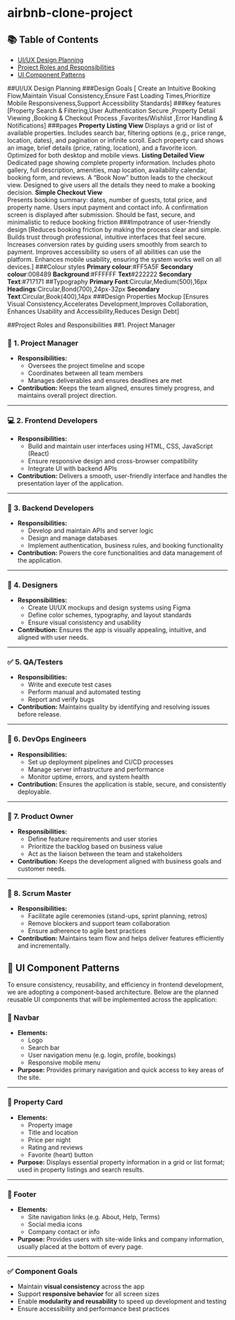 # airbnb-clone-project
## 📚 Table of Contents
- [UI/UX Design Planning](#-uiux-design-planning)
- [Project Roles and Responsibilities](#-project-roles-and-responsibilities)
- [UI Component Patterns](#-ui-component-patterns)

##UI/UX Design Planning
###Design Goals
[ Create an Intuitive Booking Flow,Maintain Visual Consistency,Ensure Fast Loading Times,Prioritize Mobile Responsiveness,Support Accessibility Standards]
###key features
[Property Search & Filtering,User Authentication	Secure ,Property Detail Viewing	,Booking & Checkout Process	,Favorites/Wishlist	,Error Handling & Notifications]
###pages
**Property Listing View**
Displays a grid or list of available properties. Includes search bar, filtering options (e.g., price range, location, dates), and pagination or infinite scroll. Each property card shows an image, brief details (price, rating, location), and a favorite icon. Optimized for both desktop and mobile views.
**Listing Detailed View**
Dedicated page showing complete property information. Includes photo gallery, full description, amenities, map location, availability calendar, booking form, and reviews. A “Book Now” button leads to the checkout view. Designed to give users all the details they need to make a booking decision.	
**Simple Checkout View**	
Presents booking summary: dates, number of guests, total price, and property name. Users input payment and contact info. A confirmation screen is displayed after submission. Should be fast, secure, and minimalistic to reduce booking friction
###Impotrance of user-friendly design
[Reduces booking friction by making the process clear and simple.
Builds trust through professional, intuitive interfaces that feel secure.
Increases conversion rates by guiding users smoothly from search to payment.
Improves accessibility so users of all abilities can use the platform.
Enhances mobile usability, ensuring the system works well on all devices.]
###Colour styles
**Primary colour**:#FF5A5F
**Secondary colour**:008489
**Background**:#FFFFFF
**Text**#222222
**Secondary Text**:#717171
##Typography
**Primary Font**:Circular,Medium(500),16px
**Headings**:Circular,Bond(700),24px-32px
**Secondary Text**:Circular,Book(400),14px
###Design Properties Mockup
[Ensures Visual Consistency,Accelerates Development,Improves Collaboration, Enhances Usability and Accessibility,Reduces Design Debt]


##Project Roles and Responsibilities
##1. Project Manager
  ### 📌 1. Project Manager
- **Responsibilities:**
  - Oversees the project timeline and scope
  - Coordinates between all team members
  - Manages deliverables and ensures deadlines are met
- **Contribution:** Keeps the team aligned, ensures timely progress, and maintains overall project direction.

---

### 💻 2. Frontend Developers
- **Responsibilities:**
  - Build and maintain user interfaces using HTML, CSS, JavaScript (React)
  - Ensure responsive design and cross-browser compatibility
  - Integrate UI with backend APIs
- **Contribution:** Delivers a smooth, user-friendly interface and handles the presentation layer of the application.

---

### 🔧 3. Backend Developers
- **Responsibilities:**
  - Develop and maintain APIs and server logic
  - Design and manage databases
  - Implement authentication, business rules, and booking functionality
- **Contribution:** Powers the core functionalities and data management of the application.

---

### 🎨 4. Designers
- **Responsibilities:**
  - Create UI/UX mockups and design systems using Figma
  - Define color schemes, typography, and layout standards
  - Ensure visual consistency and usability
- **Contribution:** Ensures the app is visually appealing, intuitive, and aligned with user needs.

---

### ✅ 5. QA/Testers
- **Responsibilities:**
  - Write and execute test cases
  - Perform manual and automated testing
  - Report and verify bugs
- **Contribution:** Maintains quality by identifying and resolving issues before release.

---

### 🚀 6. DevOps Engineers
- **Responsibilities:**
  - Set up deployment pipelines and CI/CD processes
  - Manage server infrastructure and performance
  - Monitor uptime, errors, and system health
- **Contribution:** Ensures the application is stable, secure, and consistently deployable.

---

### 🧠 7. Product Owner
- **Responsibilities:**
  - Define feature requirements and user stories
  - Prioritize the backlog based on business value
  - Act as the liaison between the team and stakeholders
- **Contribution:** Keeps the development aligned with business goals and customer needs.

---

### 🔁 8. Scrum Master
- **Responsibilities:**
  - Facilitate agile ceremonies (stand-ups, sprint planning, retros)
  - Remove blockers and support team collaboration
  - Ensure adherence to agile best practices
- **Contribution:** Maintains team flow and helps deliver features efficiently and incrementally.

## 🧩 UI Component Patterns

To ensure consistency, reusability, and efficiency in frontend development, we are adopting a component-based architecture. Below are the planned reusable UI components that will be implemented across the application:

### 🔹 Navbar
- **Elements:**
  - Logo
  - Search bar
  - User navigation menu (e.g. login, profile, bookings)
  - Responsive mobile menu
- **Purpose:** Provides primary navigation and quick access to key areas of the site.

---

### 🔹 Property Card
- **Elements:**
  - Property image
  - Title and location
  - Price per night
  - Rating and reviews
  - Favorite (heart) button
- **Purpose:** Displays essential property information in a grid or list format; used in property listings and search results.

---

### 🔹 Footer
- **Elements:**
  - Site navigation links (e.g. About, Help, Terms)
  - Social media icons
  - Company contact or info
- **Purpose:** Provides users with site-wide links and company information, usually placed at the bottom of every page.

---

### ✅ Component Goals
- Maintain **visual consistency** across the app
- Support **responsive behavior** for all screen sizes
- Enable **modularity and reusability** to speed up development and testing
- Ensure accessibility and performance best practices
